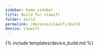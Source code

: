 ```yaml
---
sidebar: home_sidebar
title: Build for v1awifi
folder: build
permalink: /devices/v1awifi/build
device: v1awifi
---
```

{% include templates/device_build.md %}
